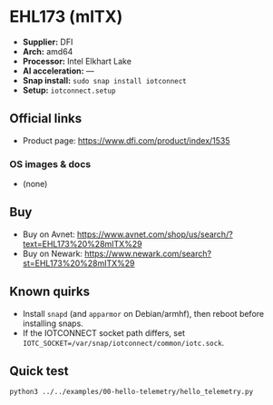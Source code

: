 # EHL173 (mITX)

- **Supplier:** DFI
- **Arch:** amd64
- **Processor:** Intel Elkhart Lake
- **AI acceleration:** —
- **Snap install:** `sudo snap install iotconnect`
- **Setup:** `iotconnect.setup`

## Official links
- Product page: https://www.dfi.com/product/index/1535

### OS images & docs
- (none)

## Buy
- Buy on Avnet: https://www.avnet.com/shop/us/search/?text=EHL173%20%28mITX%29
- Buy on Newark: https://www.newark.com/search?st=EHL173%20%28mITX%29

## Known quirks
- Install `snapd` (and `apparmor` on Debian/armhf), then reboot before installing snaps.
- If the IOTCONNECT socket path differs, set `IOTC_SOCKET=/var/snap/iotconnect/common/iotc.sock`.

## Quick test
```bash
python3 ../../examples/00-hello-telemetry/hello_telemetry.py
```
